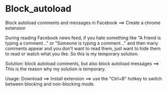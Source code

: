 # Block_autoload
Block autoload comments and messages in Facebook ==> Create a chrome extension

During reading Facebook news feed, if you hate something like "A friend is typing a comment..." or "Someone is typing a comment..." and then many comments appear and you don't want to read them, just want to hide them to read or watch what you like. So this is my temporary solution.

Solution: block autoload comments, but also block autoload messages ==> This is the reason why my solution is temporary.

Usage: Download ==> Install extension ==> use the "Ctrl+B" hotkey to switch between blocking and non-blocking mode.
